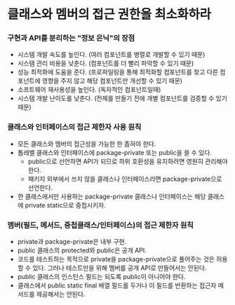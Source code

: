 # 클래스와 멤버의 접근 권한을 최소화하라

### 구현과 API를 분리하는 "정보 은닉"의 장점
- 시스템 개발 속도를 높인다. (여러 컴포넌트를 병렬로 개발할 수 있기 때문)
- 시스템 관리 비용을 낮춘다. (컴포넌트를 더 빨리 파악할 수 있기 때문)
- 성능 최적화에 도움을 준다. (프로파일링을 통해 최적화할 컴포넌트를 찾고 다른 컴포넌트에 영향을 주지 않고 해당 컴포넌트만 개선할 수 있기 때문)
- 소프트웨어 재사용성을 높인다. (독자적인 컴포넌트일때)
- 시스템 개발 난이도를 낮춘다. (전체를 만들기 전에 개별 컴포넌트를 검증할 수 있기 때문)

### 클래스와 인터페이스의 접근 제한자 사용 원칙
- 모든 클래스와 멤버의 접근성을 가능한 한 좁혀야 한다.
- 톱레벨 클래스와 인터페이스에 package-private 또는 public을 쓸 수 있다.
  - public으로 선언하면 API가 되므로 하위 호환성을 유지하려면 영원히 관리해야 한다.
  - 패키지 외부에서 쓰지 않을 클래스나 인터페이스라면 package-private으로 선언한다.
- 한 클래스에서만 사용하는 package-private 클래스나 인터페이스는 해당 클래스에 private static으로 중첩시키자.

### 멤버(필드, 메서드, 중첩클래스/인터페이스)의 접근 제한자 원칙
- private과 package-private은 내부 구현.
- public 클래스의 protected와 public은 공개 API.
- 코드를 테스트하는 목적으로 private을 package-private으로 풀어주는 것은 허용할 수 있다. 그러나 테스트만을 위해 멤버를 공개 API로 만들어서는 안된다.
- public 클래스의 인스턴스 필드는 되도록 public이 아니어야 한다.
- 클래스에서 public static final 배열 필드를 두거나 이 필드를 반환하는 접근자 메서드를 제공해서는 안된다.
